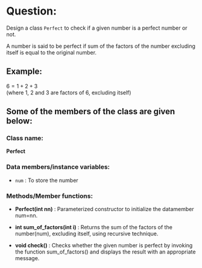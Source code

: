 # Question:

Design a class `Perfect` to check if a given number is a perfect number or not.

A number is said to be perfect if sum of the factors of the number excluding itself is equal to the original number.

## Example:

$6 = 1 + 2 + 3$  
(where 1, 2 and 3 are factors of 6, excluding itself)

## Some of the members of the class are given below:

### Class name:
**Perfect**

### Data members/instance variables:

- `num` : To store the number

### Methods/Member functions:

- **Perfect(int nn)** : Parameterized constructor to initialize the datamember num=nn.

- **int sum_of_factors(int i)** : Returns the sum of the factors of the number(num), excluding itself, using recursive technique.

- **void check()** : Checks whether the given number is perfect by invoking the function sum_of_factors() and displays the result with an appropriate message.
